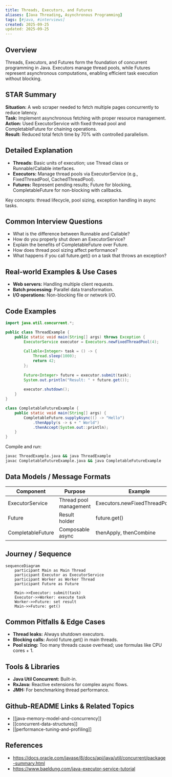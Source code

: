 ```yaml
---
title: Threads, Executors, and Futures
aliases: [Java Threading, Asynchronous Programming]
tags: [#java, #interviews]
created: 2025-09-25
updated: 2025-09-25
---
```


## Overview
Threads, Executors, and Futures form the foundation of concurrent programming in Java. Executors manage thread pools, while Futures represent asynchronous computations, enabling efficient task execution without blocking.

## STAR Summary
**Situation:** A web scraper needed to fetch multiple pages concurrently to reduce latency.  
**Task:** Implement asynchronous fetching with proper resource management.  
**Action:** Used ExecutorService with fixed thread pool and CompletableFuture for chaining operations.  
**Result:** Reduced total fetch time by 70% with controlled parallelism.

## Detailed Explanation
- **Threads:** Basic units of execution; use Thread class or Runnable/Callable interfaces.
- **Executors:** Manage thread pools via ExecutorService (e.g., FixedThreadPool, CachedThreadPool).
- **Futures:** Represent pending results; Future for blocking, CompletableFuture for non-blocking with callbacks.

Key concepts: thread lifecycle, pool sizing, exception handling in async tasks.

## Common Interview Questions
- What is the difference between Runnable and Callable?
- How do you properly shut down an ExecutorService?
- Explain the benefits of CompletableFuture over Future.
- How does thread pool sizing affect performance?
- What happens if you call future.get() on a task that throws an exception?

## Real-world Examples & Use Cases
- **Web servers:** Handling multiple client requests.
- **Batch processing:** Parallel data transformation.
- **I/O operations:** Non-blocking file or network I/O.

## Code Examples
```java
import java.util.concurrent.*;

public class ThreadExample {
    public static void main(String[] args) throws Exception {
        ExecutorService executor = Executors.newFixedThreadPool(4);
        
        Callable<Integer> task = () -> {
            Thread.sleep(1000);
            return 42;
        };
        
        Future<Integer> future = executor.submit(task);
        System.out.println("Result: " + future.get());
        
        executor.shutdown();
    }
}

class CompletableFutureExample {
    public static void main(String[] args) {
        CompletableFuture.supplyAsync(() -> "Hello")
            .thenApply(s -> s + " World")
            .thenAccept(System.out::println);
    }
}
```

Compile and run:
```bash
javac ThreadExample.java && java ThreadExample
javac CompletableFutureExample.java && java CompletableFutureExample
```

## Data Models / Message Formats
| Component | Purpose | Example |
|-----------|---------|---------|
| ExecutorService | Thread pool management | Executors.newFixedThreadPool(10) |
| Future | Result holder | future.get() |
| CompletableFuture | Composable async | thenApply, thenCombine |

## Journey / Sequence
```mermaid
sequenceDiagram
    participant Main as Main Thread
    participant Executor as ExecutorService
    participant Worker as Worker Thread
    participant Future as Future

    Main->>Executor: submit(task)
    Executor->>Worker: execute task
    Worker->>Future: set result
    Main->>Future: get()
```

## Common Pitfalls & Edge Cases
- **Thread leaks:** Always shutdown executors.
- **Blocking calls:** Avoid future.get() in main threads.
- **Pool sizing:** Too many threads cause overhead; use formulas like CPU cores + 1.

## Tools & Libraries
- **Java Util Concurrent:** Built-in.
- **RxJava:** Reactive extensions for complex async flows.
- **JMH:** For benchmarking thread performance.

## Github-README Links & Related Topics
- [[java-memory-model-and-concurrency]]
- [[concurrent-data-structures]]
- [[performance-tuning-and-profiling]]

## References
- https://docs.oracle.com/javase/8/docs/api/java/util/concurrent/package-summary.html
- https://www.baeldung.com/java-executor-service-tutorial